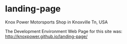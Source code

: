 # landing-page
Knox Power Motorsports Shop in Knoxville Tn, USA

The Development Environment Web Page for this site was: http://knoxpower.github.io/landing-page/
